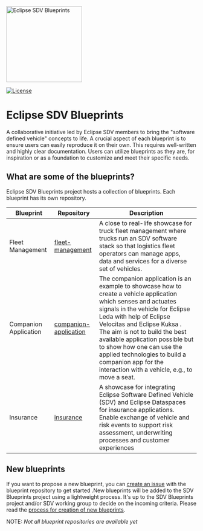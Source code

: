 <img src="https://sdv-blueprints.eclipse.dev/logos/eclipsesdvblueprint_transparent.png" alt="Eclipse SDV Blueprints" width="200"/>

[![License](https://img.shields.io/badge/License-Apache_2.0-blue.svg)](https://opensource.org/licenses/Apache-2.0)

# Eclipse SDV Blueprints

A collaborative initiative led by Eclipse SDV members to bring the "software defined vehicle" concepts to life. A crucial aspect of each blueprint is to ensure users can easily reproduce it on their own. This requires well-written and highly clear documentation. Users can utilize blueprints as they are, for inspiration or as a foundation to customize and meet their specific needs.

## What are some of the blueprints?
Eclipse SDV Blueprints project hosts a collection of blueprints. Each blueprint has its own repository.  

| Blueprint  	|  Repository	|   Description	|
|---	|---	|---	|
| Fleet Management  	| [fleet-management](https://github.com/eclipse-sdv-blueprints/fleet-management) | A close to real-life showcase for truck fleet management where trucks run an SDV software stack so that logistics fleet operators can manage apps, data and services for a diverse set of vehicles.	|
|  Companion Application 	|  [companion-application](https://github.com/eclipse-sdv-blueprints/companion-application)	|  The companion application is an example to showcase how to create a vehicle application which senses and actuates signals in the vehicle for Eclipse Leda with help of Eclipse Velocitas and Eclipse Kuksa . The aim is not to build the best available application possible but to show how one can use the applied technologies to build a companion app for the interaction with a vehicle, e.g., to move a seat. |
|  Insurance 	|   [insurance](https://github.com/eclipse-sdv-blueprints/insurance)	|  A showcase for integrating Eclipse Software Defined Vehicle (SDV) and Eclipse Dataspaces for insurance applications. Enable exchange of vehicle and risk events to support risk assessment, underwriting processes and customer experiences 	|



## New blueprints
If you want to propose a new blueprint, you can [create an issue](https://github.com/eclipse-sdv-blueprints/blueprints/issues)  with the blueprint repository to get started .New blueprints will be added to the SDV Blueprints project using a lightweight process. It's up to the SDV Blueprints project and/or SDV working group to decide on the incoming criteria. Please read the  [process for creation of new blueprints](https://github.com/eclipse-sdv-blueprints/blueprints).



NOTE: _Not all blueprint repositories are available yet_
